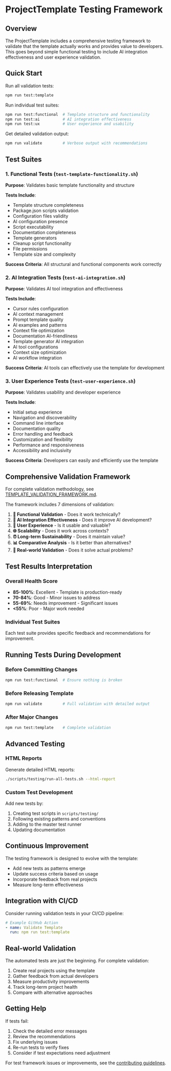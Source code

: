 # ProjectTemplate Testing Framework

## Overview

The ProjectTemplate includes a comprehensive testing framework to validate that the template actually works and provides value to developers. This goes beyond simple functional testing to include AI integration effectiveness and user experience validation.

## Quick Start

Run all validation tests:

```bash
npm run test:template
```

Run individual test suites:

```bash
npm run test:functional  # Template structure and functionality
npm run test:ai          # AI integration effectiveness
npm run test:ux          # User experience and usability
```

Get detailed validation output:

```bash
npm run validate         # Verbose output with recommendations
```

## Test Suites

### 1. Functional Tests (`test-template-functionality.sh`)

**Purpose**: Validates basic template functionality and structure

**Tests Include**:

- Template structure completeness
- Package.json scripts validation
- Configuration files validity
- AI configuration presence
- Script executability
- Documentation completeness
- Template generators
- Cleanup script functionality
- File permissions
- Template size and complexity

**Success Criteria**: All structural and functional components work correctly

### 2. AI Integration Tests (`test-ai-integration.sh`)

**Purpose**: Validates AI tool integration and effectiveness

**Tests Include**:

- Cursor rules configuration
- AI context management
- Prompt template quality
- AI examples and patterns
- Context file optimization
- Documentation AI-friendliness
- Template generator AI integration
- AI tool configurations
- Context size optimization
- AI workflow integration

**Success Criteria**: AI tools can effectively use the template for development

### 3. User Experience Tests (`test-user-experience.sh`)

**Purpose**: Validates usability and developer experience

**Tests Include**:

- Initial setup experience
- Navigation and discoverability
- Command line interface
- Documentation quality
- Error handling and feedback
- Customization and flexibility
- Performance and responsiveness
- Accessibility and inclusivity

**Success Criteria**: Developers can easily and efficiently use the template

## Comprehensive Validation Framework

For complete validation methodology, see [TEMPLATE_VALIDATION_FRAMEWORK.md](TEMPLATE_VALIDATION_FRAMEWORK.md).

The framework includes 7 dimensions of validation:

1. **🔧 Functional Validation** - Does it work technically?
2. **🤖 AI Integration Effectiveness** - Does it improve AI development?
3. **👥 User Experience** - Is it usable and valuable?
4. **🌐 Scalability** - Does it work across contexts?
5. **⏰ Long-term Sustainability** - Does it maintain value?
6. **📊 Comparative Analysis** - Is it better than alternatives?
7. **🚀 Real-world Validation** - Does it solve actual problems?

## Test Results Interpretation

### Overall Health Score

- **85-100%**: Excellent - Template is production-ready
- **70-84%**: Good - Minor issues to address
- **55-69%**: Needs improvement - Significant issues
- **<55%**: Poor - Major work needed

### Individual Test Suites

Each test suite provides specific feedback and recommendations for improvement.

## Running Tests During Development

### Before Committing Changes

```bash
npm run test:functional  # Ensure nothing is broken
```

### Before Releasing Template

```bash
npm run validate         # Full validation with detailed output
```

### After Major Changes

```bash
npm run test:template    # Complete validation
```

## Advanced Testing

### HTML Reports

Generate detailed HTML reports:

```bash
./scripts/testing/run-all-tests.sh --html-report
```

### Custom Test Development

Add new tests by:

1. Creating test scripts in `scripts/testing/`
2. Following existing patterns and conventions
3. Adding to the master test runner
4. Updating documentation

## Continuous Improvement

The testing framework is designed to evolve with the template:

- Add new tests as patterns emerge
- Update success criteria based on usage
- Incorporate feedback from real projects
- Measure long-term effectiveness

## Integration with CI/CD

Consider running validation tests in your CI/CD pipeline:

```yaml
# Example GitHub Action
- name: Validate Template
  run: npm run test:template
```

## Real-world Validation

The automated tests are just the beginning. For complete validation:

1. Create real projects using the template
2. Gather feedback from actual developers
3. Measure productivity improvements
4. Track long-term project health
5. Compare with alternative approaches

## Getting Help

If tests fail:

1. Check the detailed error messages
2. Review the recommendations
3. Fix underlying issues
4. Re-run tests to verify fixes
5. Consider if test expectations need adjustment

For test framework issues or improvements, see the [contributing guidelines](../../CONTRIBUTING.md).
